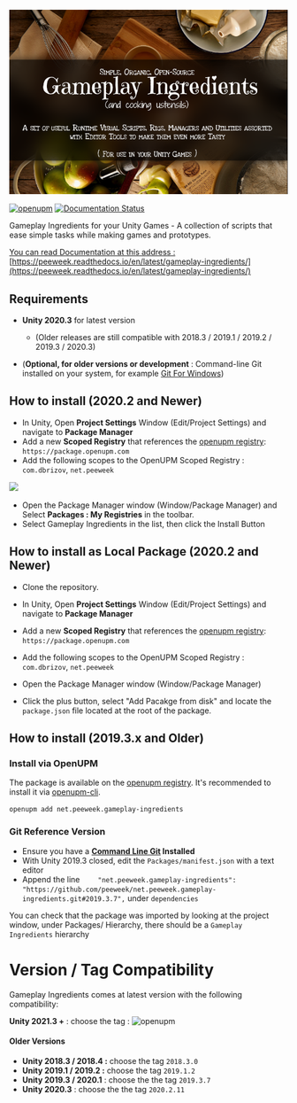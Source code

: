 ![](https://raw.githubusercontent.com/peeweek/net.peeweek.gameplay-ingredients/master/Documentation%7E/Images/site-banner.png)

[![openupm](https://img.shields.io/npm/v/net.peeweek.gameplay-ingredients?label=openupm&registry_uri=https://package.openupm.com)](https://openupm.com/packages/net.peeweek.gameplay-ingredients/) [![Documentation Status](https://readthedocs.org/projects/pip/badge/?version=stable)](http://pip.pypa.io/en/stable/?badge=stable)

Gameplay Ingredients for your Unity Games - A collection of scripts that ease simple tasks while making games and prototypes.

<u>You can read Documentation at this address :</u> [https://peeweek.readthedocs.io/en/latest/gameplay-ingredients/](https://peeweek.readthedocs.io/en/latest/gameplay-ingredients/)

## Requirements

* **Unity 2020.3** for latest version 
  * (Older releases are still compatible with 2018.3 / 2019.1 / 2019.2 / 2019.3 / 2020.3)

* (**Optional, for older versions or development** : Command-line Git installed on your system, for example [Git For Windows](https://gitforwindows.org/))

## How to install (2020.2 and Newer)

* In Unity, Open **Project Settings** Window (Edit/Project Settings) and navigate to **Package Manager**
* Add a new **Scoped Registry** that references the [openupm registry](https://openupm.com): `https://package.openupm.com`
* Add the following scopes to the OpenUPM Scoped Registry : `com.dbrizov`, `net.peeweek` 

![](https://raw.githubusercontent.com/peeweek/net.peeweek.gameplay-ingredients/master/Documentation%7E/Images/project-settings.png)

* Open the Package Manager window (Window/Package Manager) and Select **Packages : My Registries** in the toolbar.
* Select Gameplay Ingredients in the list, then click the Install Button

## How to install as Local Package (2020.2 and Newer)

* Clone the repository.
* In Unity, Open **Project Settings** Window (Edit/Project Settings) and navigate to **Package Manager**
* Add a new **Scoped Registry** that references the [openupm registry](https://openupm.com): `https://package.openupm.com`
* Add the following scopes to the OpenUPM Scoped Registry : `com.dbrizov`, `net.peeweek` 

* Open the Package Manager window (Window/Package Manager)
* Click the plus button, select "Add Pacakge from disk" and locate the `package.json` file located at the root of the package.

## How to install (2019.3.x and Older)

### Install via OpenUPM

The package is available on the [openupm registry](https://openupm.com). It's recommended to install it via [openupm-cli](https://github.com/openupm/openupm-cli).

```
openupm add net.peeweek.gameplay-ingredients
```

### Git Reference Version

- Ensure you have a **[Command Line Git](https://gitforwindows.org/) Installed**
- With Unity 2019.3 closed, edit the `Packages/manifest.json` with a text editor
- Append the line `    "net.peeweek.gameplay-ingredients": "https://github.com/peeweek/net.peeweek.gameplay-ingredients.git#2019.3.7",` under `dependencies`

You can check that the package was imported by looking at the project window, under Packages/ Hierarchy, there should be a `Gameplay Ingredients` hierarchy

# Version / Tag Compatibility

Gameplay Ingredients comes at latest version with the following compatibility:

**Unity 2021.3 +** : choose the tag  : ![openupm](https://img.shields.io/npm/v/net.peeweek.gameplay-ingredients?label=openupm&registry_uri=https://package.openupm.com)

#### Older Versions

* **Unity 2018.3 / 2018.4 :** choose the tag `2018.3.0`
* **Unity 2019.1 / 2019.2 :** choose the tag `2019.1.2` 
* **Unity 2019.3 / 2020.1**  : choose the  the tag `2019.3.7` 
* **Unity 2020.3**  : choose the  the tag `2020.2.11` 
